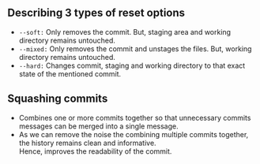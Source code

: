 ## Describing 3 types of reset options
  - `--soft:` Only removes the commit. But, staging area and working directory remains untouched.
  - `--mixed:` Only removes the commit and unstages the files. But, working directory remains untouched.
  - `--hard:` Changes commit, staging and working directory to that exact state of the mentioned commit.

## Squashing commits
  - Combines one or more commits together so that unnecessary commits messages can be merged into a single message.
  - As we can remove the noise the combining multiple commits together, the history remains clean and informative. <br> Hence, improves the readability of the commit.
